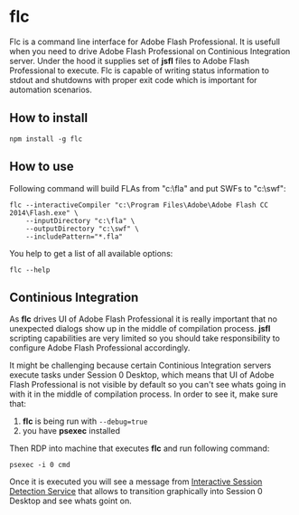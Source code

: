 ﻿# flc

Flc is a command line interface for Adobe Flash Professional. It is usefull when you need to drive Adobe Flash Professional on Continious Integration server. Under the hood it supplies set of __jsfl__ files to Adobe Flash Professional to execute. Flc is capable of writing status information to stdout and shutdowns with proper exit code which is important for automation scenarios.

## How to install

```shell
npm install -g flc
```

## How to use

Following command will build FLAs from "c:\fla" and put SWFs to "c:\swf":

```shell
flc --interactiveCompiler "c:\Program Files\Adobe\Adobe Flash CC 2014\Flash.exe" \
    --inputDirectory "c:\fla" \ 
    --outputDirectory "c:\swf" \
    --includePattern="*.fla"
```

You help to get a list of all available options:

```shell
flc --help
```

## Continious Integration

As __flc__ drives UI of Adobe Flash Professional it is really important that no unexpected dialogs show up in the middle of compilation process. __jsfl__ scripting capabilities are very limited so you should take responsibility to configure Adobe Flash Professional accordingly.

It might be challenging because certain Continious Integration servers execute tasks under Session 0 Desktop, which means that UI of Adobe Flash Professional is not visible by default so you can't see whats going in with it in the middle of compilation process. In order to see it, make sure that:

1. __flc__ is being run with `--debug=true`
2. you have __psexec__ installed
 
Then RDP into machine that executes __flc__ and run following command:

```shell
psexec -i 0 cmd
```

Once it is executed you will see a message from [Interactive Session Detection Service](https://blogs.msdn.microsoft.com/patricka/2010/04/27/what-is-interactive-services-detection-and-why-is-it-blinking-at-me/) that allows to transition graphically into Session 0 Desktop and see whats goint on.
